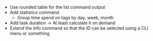 - Use rounded table for the list command output
- Add statistics command
  - Group time spend on tags by day, week, month
- Add task duration -> At least calculate it on demand
- Extend the info command so that the ID can be selected using a CLI menu or something

